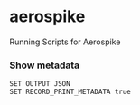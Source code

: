 # aerospike
Running Scripts for Aerospike

### Show metadata

```
SET OUTPUT JSON
SET RECORD_PRINT_METADATA true
```
